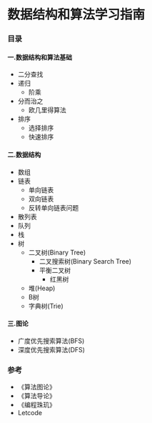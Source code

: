 # 数据结构和算法学习指南

### 目录

#### 一.数据结构和算法基础
+ 二分查找
+ 递归
  + 阶乘
+ 分而治之
  + 欧几里得算法
+ 排序
  + 选择排序
  + 快速排序
#### 二.数据结构
+ 数组
+ 链表
  + 单向链表
  + 双向链表
  + 反转单向链表问题
+ 散列表
+ 队列
+ 栈
+ 树
  + 二叉树(Binary Tree)
    + 二叉搜索树(Binary Search Tree)
    + 平衡二叉树
      + 红黑树
  + 堆(Heap)
  + B树
  + 字典树(Trie)
#### 三.图论
+ 广度优先搜索算法(BFS)
+ 深度优先搜索算法(DFS)

### 参考
+ 《算法图论》
+ 《算法导论》
+ 《编程珠玑》
+ Letcode